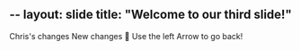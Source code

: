 --
layout: slide
title: "Welcome to our third  slide!"
---
Chris's changes
New changes :tada:
Use the left Arrow to go back!
